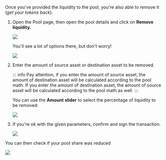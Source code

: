 Once you've provided the liquidity to the pool, you're also able to remove it (_get your tokens back_).

1. Open the Pool page, then open the pool details and click on **Remove liquidity.**

   ![](/.gitbook/assets/remove-liquidity-open-pool-tab.png)

   You'll see a lot of options there, but don't worry!

   ![](/.gitbook/assets/remove-liquidity-view-options.png)

2. Enter the amount of source asset or destination asset to be removed.

   ::: info
   Pay attention, if you enter the amount of source asset, the amount of destination asset will be calculated according to the pool math. If you enter the amount of destination asset, the amount of source asset will be calculated according to the pool math as well.
   :::

   You can use the **Amount slider** to select the percentage of liquidity to be removed:

   ![](/.gitbook/assets/remove-liquidity.gif)

3. If you're ok with the given parameters, confirm and sign the transaction.

   ![](/.gitbook/assets/remove-liquidity-confirm-transaction.png)

You can then check if your pool share was reduced

![](/.gitbook/assets/remove-liquidity-view-pool-after-transaction.png)
